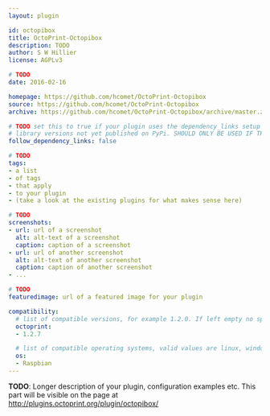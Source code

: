 ```yaml
---
layout: plugin

id: octopibox
title: OctoPrint-Octopibox
description: TODO
author: S W Hillier
license: AGPLv3

# TODO
date: 2016-02-16

homepage: https://github.com/hcomet/OctoPrint-Octopibox
source: https://github.com/hcomet/OctoPrint-Octopibox
archive: https://github.com/hcomet/OctoPrint-Octopibox/archive/master.zip

# TODO set this to true if your plugin uses the dependency_links setup parameter to include
# library versions not yet published on PyPi. SHOULD ONLY BE USED IF THERE IS NO OTHER OPTION!
follow_dependency_links: false

# TODO
tags:
- a list
- of tags
- that apply
- to your plugin
- (take a look at the existing plugins for what makes sense here)

# TODO
screenshots:
- url: url of a screenshot
  alt: alt-text of a screenshot
  caption: caption of a screenshot
- url: url of another screenshot
  alt: alt-text of another screenshot
  caption: caption of another screenshot
- ...

# TODO
featuredimage: url of a featured image for your plugin

compatibility:
  # list of compatible versions, for example 1.2.0. If left empty no specific version requirement will be assumed
  octoprint:
  - 1.2.7

  # list of compatible operating systems, valid values are linux, windows, macos, leaving empty defaults to all
  os:
  - Raspbian
---
```


**TODO**: Longer description of your plugin, configuration examples etc. This part will be visible on the page at
http://plugins.octoprint.org/plugin/octopibox/
